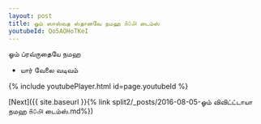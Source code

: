 ```yaml
---
layout: post
title: ஓம் ஸாஸ்வத ஸ்தானவே நமஹ ௧௦௮ டைம்ஸ்
youtubeId: Qo5AOHoTKeI
---
```

 
 
 ஓம் ப்ரவ்ருதையே நமஹ  
 
 -  யார் வேலை வடிவம் 
 
  
 
  
 
 
 
 
 
 


{% include youtubePlayer.html id=page.youtubeId %}
 
[Next]({{ site.baseurl }}{% link  split2/_posts/2016-08-05-ஓம் விவிட்ட்டாயா நமஹ ௧௦௮ டைம்ஸ்.md%})
 
